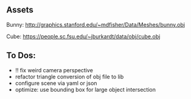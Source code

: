 ## Assets
Bunny:
http://graphics.stanford.edu/~mdfisher/Data/Meshes/bunny.obj

Cube:
https://people.sc.fsu.edu/~jburkardt/data/obj/cube.obj

## To Dos:
* !! fix weird camera perspective 
* refactor triangle conversion of obj file to lib
* configure scene via yaml or json
* optimize: use bounding box for large object intersection 
